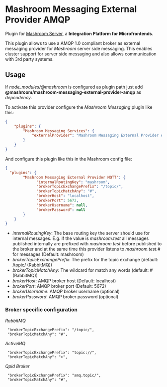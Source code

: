 
# Mashroom Messaging External Provider AMQP

Plugin for [Mashroom Server](https://www.mashroom-server.com), a **Integration Platform for Microfrontends**.

This plugin allows to use a AMQP 1.0 compliant broker as external messaging provider for _Mashroom_ server side messaging.
This enables cluster support for server side messaging and also allows communication with 3rd party systems.

## Usage

If *node_modules/@mashroom* is configured as plugin path just add **@mashroom/mashroom-messaging-external-provider-amqp** as *dependency*.

To activate this provider configure the _Mashroom Messaging_ plugin like this:

```json
{
    "plugins": {
        "Mashroom Messaging Services": {
            "externalProvider": "Mashroom Messaging External Provider AMQP"
        }
    }
}
```

And configure this plugin like this in the Mashroom config file:

```json
{
  "plugins": {
        "Mashroom Messaging External Provider MQTT": {
              "internalRoutingKey": "mashroom",
              "brokerTopicExchangePrefix": "/topic/",
              "brokerTopicMatchAny": "#",
              "brokerHost": "localhost",
              "brokerPort": 5672,
              "brokerUsername": null,
              "brokerPassword": null
        }
    }
}
```

 * _internalRoutingKey_: The base routing key the server should use for internal messages. E.g. if the value is *mashroom.test*
    all messages published internally are prefixed with *mashroom.test* before published to the broker and at the same time
    this provider listens to *mashroom.test.#* for messages (Default: mashroom)
 * _brokerTopicExchangePrefix_: The prefix for the topic exchange (default: /topic/ (RabbitMQ))
 * _brokerTopicMatchAny_: The wildcard for match any words (default: # (RabbitMQ))
 * _brokerHost_: AMQP broker host (Default: localhost)
 * _brokerPort_: AMQP broker port (Default: 5672)
 * _brokerUsername_: AMQP broker username (optional)
 * _brokerPassword_: AMQP broker password (optional)

### Broker specific configuration

*RabbitMQ*

     "brokerTopicExchangePrefix": "/topic/",
     "brokerTopicMatchAny": "#",

*ActiveMQ*

     "brokerTopicExchangePrefix": "topic://",
     "brokerTopicMatchAny": ">",

*Qpid Broker*

     "brokerTopicExchangePrefix": "amq.topic/",
     "brokerTopicMatchAny": "#",

